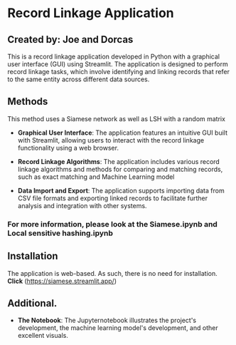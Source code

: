 # Record Linkage Application
## Created by: Joe and Dorcas

This is a record linkage application developed in Python with a graphical user interface (GUI) using Streamlit. The application is designed to perform record linkage tasks, which involve identifying and linking records that refer to the same entity across different data sources.
## Methods
This method uses a Siamese network as well as LSH with a random matrix

- **Graphical User Interface**: The application features an intuitive GUI built with Streamlit, allowing users to interact with the record linkage functionality using a web browser.
  
- **Record Linkage Algorithms**: The application includes various record linkage algorithms and methods for comparing and matching records, such as exact matching and Machine Learning model

- **Data Import and Export**: The application supports importing data from CSV file formats and exporting linked records to facilitate further analysis and integration with other systems.

### For more information, please look at the Siamese.ipynb and Local sensitive hashing.ipynb
## Installation

The application is web-based. As such, there is no need for installation. **Click** (https://siamese.streamlit.app/) 

## Additional.

- **The Notebook**: The Jupyternotebook illustrates the project's development, the machine learning model's development, and other excellent visuals.
